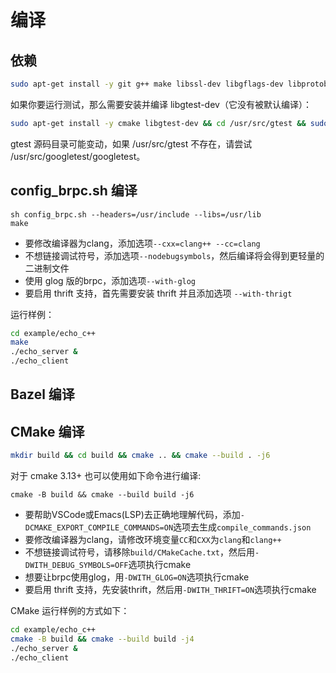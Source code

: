# 编译

## 依赖

```bash
sudo apt-get install -y git g++ make libssl-dev libgflags-dev libprotobuf-dev libprotoc-dev protobuf-compiler libleveldb-dev
```

如果你要运行测试，那么需要安装并编译 libgtest-dev（它没有被默认编译）：

```bash
sudo apt-get install -y cmake libgtest-dev && cd /usr/src/gtest && sudo cmake . && sudo make && sudo mv lib/libgtest* /usr/lib/ && cd -
```

gtest 源码目录可能变动，如果 /usr/src/gtest 不存在，请尝试 /usr/src/googletest/googletest。

## config_brpc.sh 编译

```shell
sh config_brpc.sh --headers=/usr/include --libs=/usr/lib
make
```

* 要修改编译器为clang，添加选项`--cxx=clang++ --cc=clang`
* 不想链接调试符号，添加选项`--nodebugsymbols`，然后编译将会得到更轻量的二进制文件
* 使用 glog 版的brpc，添加选项`--with-glog`
* 要启用 thrift 支持，首先需要安装 thrift 并且添加选项 `--with-thrigt`

运行样例：

```bash
cd example/echo_c++
make
./echo_server &
./echo_client
```

## Bazel 编译

## CMake 编译

```bash
mkdir build && cd build && cmake .. && cmake --build . -j6
```

对于 cmake 3.13+ 也可以使用如下命令进行编译:

```shell
cmake -B build && cmake --build build -j6
```

* 要帮助VSCode或Emacs(LSP)去正确地理解代码，添加`-DCMAKE_EXPORT_COMPILE_COMMANDS=ON`选项去生成`compile_commands.json`
* 要修改编译器为clang，请修改环境变量`CC`和`CXX`为`clang`和`clang++`
* 不想链接调试符号，请移除`build/CMakeCache.txt`，然后用`-DWITH_DEBUG_SYMBOLS=OFF`选项执行cmake
* 想要让brpc使用glog，用`-DWITH_GLOG=ON`选项执行cmake
* 要启用 thrift 支持，先安装thrift，然后用`-DWITH_THRIFT=ON`选项执行cmake

CMake 运行样例的方式如下：

```bash
cd example/echo_c++
cmake -B build && cmake --build build -j4
./echo_server &
./echo_client
```
